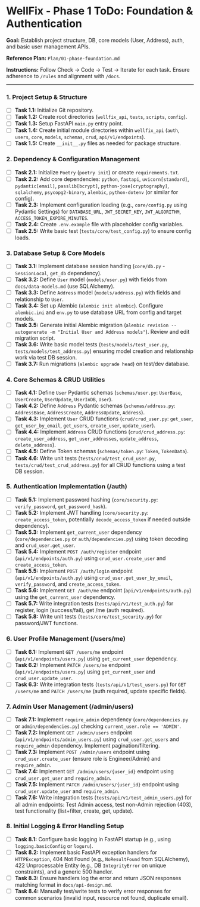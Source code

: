 # WellFix - Phase 1 ToDo: Foundation & Authentication

**Goal:** Establish project structure, DB, core models (User, Address), auth, and basic user management APIs.

**Reference Plan:** `Plan/01-phase-foundation.md`

**Instructions:** Follow Check -> Code -> Test -> Iterate for each task. Ensure adherence to `/rules` and alignment with `/docs`.

---

### 1. Project Setup & Structure

*   [ ] **Task 1.1:** Initialize Git repository.
*   [ ] **Task 1.2:** Create root directories (`wellfix_api`, `tests`, `scripts`, `config`).
*   [ ] **Task 1.3:** Setup FastAPI `main.py` entry point.
*   [ ] **Task 1.4:** Create initial module directories within `wellfix_api` (`auth`, `users`, `core`, `models`, `schemas`, `crud`, `api/v1/endpoints`).
*   [ ] **Task 1.5:** Create `__init__.py` files as needed for package structure.

### 2. Dependency & Configuration Management

*   [ ] **Task 2.1:** Initialize `Poetry` (`poetry init`) or create `requirements.txt`.
*   [ ] **Task 2.2:** Add core dependencies: `python`, `fastapi`, `uvicorn[standard]`, `pydantic[email]`, `passlib[bcrypt]`, `python-jose[cryptography]`, `sqlalchemy`, `psycopg2-binary`, `alembic`, `python-dotenv` (or similar for config).
*   [ ] **Task 2.3:** Implement configuration loading (e.g., `core/config.py` using Pydantic Settings) for `DATABASE_URL`, `JWT_SECRET_KEY`, `JWT_ALGORITHM`, `ACCESS_TOKEN_EXPIRE_MINUTES`.
*   [ ] **Task 2.4:** Create `.env.example` file with placeholder config variables.
*   [ ] **Task 2.5:** Write basic test (`tests/core/test_config.py`) to ensure config loads.

### 3. Database Setup & Core Models

*   [ ] **Task 3.1:** Implement database session handling (`core/db.py` - `SessionLocal`, `get_db` dependency).
*   [ ] **Task 3.2:** Define `User` model (`models/user.py`) with fields from `docs/data-models.md` (use SQLAlchemy).
*   [ ] **Task 3.3:** Define `Address` model (`models/address.py`) with fields and relationship to `User`.
*   [ ] **Task 3.4:** Set up Alembic (`alembic init alembic`). Configure `alembic.ini` and `env.py` to use database URL from config and target models.
*   [ ] **Task 3.5:** Generate initial Alembic migration (`alembic revision --autogenerate -m "Initial User and Address models"`). Review and edit migration script.
*   [ ] **Task 3.6:** Write basic model tests (`tests/models/test_user.py`, `tests/models/test_address.py`) ensuring model creation and relationship work via test DB session.
*   [ ] **Task 3.7:** Run migrations (`alembic upgrade head`) on test/dev database.

### 4. Core Schemas & CRUD Utilities

*   [ ] **Task 4.1:** Define `User` Pydantic schemas (`schemas/user.py`: `UserBase`, `UserCreate`, `UserUpdate`, `UserInDB`, `User`).
*   [ ] **Task 4.2:** Define `Address` Pydantic schemas (`schemas/address.py`: `AddressBase`, `AddressCreate`, `AddressUpdate`, `Address`).
*   [ ] **Task 4.3:** Implement `User` CRUD functions (`crud/crud_user.py`: `get_user`, `get_user_by_email`, `get_users`, `create_user`, `update_user`).
*   [ ] **Task 4.4:** Implement `Address` CRUD functions (`crud/crud_address.py`: `create_user_address`, `get_user_addresses`, `update_address`, `delete_address`).
*   [ ] **Task 4.5:** Define Token schemas (`schemas/token.py`: `Token`, `TokenData`).
*   [ ] **Task 4.6:** Write unit tests (`tests/crud/test_crud_user.py`, `tests/crud/test_crud_address.py`) for all CRUD functions using a test DB session.

### 5. Authentication Implementation (/auth)

*   [ ] **Task 5.1:** Implement password hashing (`core/security.py`: `verify_password`, `get_password_hash`).
*   [ ] **Task 5.2:** Implement JWT handling (`core/security.py`: `create_access_token`, potentially `decode_access_token` if needed outside dependency).
*   [ ] **Task 5.3:** Implement `get_current_user` dependency (`core/dependencies.py` or `auth/dependencies.py`) using token decoding and `crud_user.get_user`.
*   [ ] **Task 5.4:** Implement `POST /auth/register` endpoint (`api/v1/endpoints/auth.py`) using `crud_user.create_user` and `create_access_token`.
*   [ ] **Task 5.5:** Implement `POST /auth/login` endpoint (`api/v1/endpoints/auth.py`) using `crud_user.get_user_by_email`, `verify_password`, and `create_access_token`.
*   [ ] **Task 5.6:** Implement `GET /auth/me` endpoint (`api/v1/endpoints/auth.py`) using the `get_current_user` dependency.
*   [ ] **Task 5.7:** Write integration tests (`tests/api/v1/test_auth.py`) for register, login (success/fail), get /me (auth required).
*   [ ] **Task 5.8:** Write unit tests (`tests/core/test_security.py`) for password/JWT functions.

### 6. User Profile Management (/users/me)

*   [ ] **Task 6.1:** Implement `GET /users/me` endpoint (`api/v1/endpoints/users.py`) using `get_current_user` dependency.
*   [ ] **Task 6.2:** Implement `PATCH /users/me` endpoint (`api/v1/endpoints/users.py`) using `get_current_user` and `crud_user.update_user`.
*   [ ] **Task 6.3:** Write integration tests (`tests/api/v1/test_users.py`) for `GET /users/me` and `PATCH /users/me` (auth required, update specific fields).

### 7. Admin User Management (/admin/users)

*   [ ] **Task 7.1:** Implement `require_admin` dependency (`core/dependencies.py` or `admin/dependencies.py`) checking `current_user.role == 'ADMIN'`.
*   [ ] **Task 7.2:** Implement `GET /admin/users` endpoint (`api/v1/endpoints/admin_users.py`) using `crud_user.get_users` and `require_admin` dependency. Implement pagination/filtering.
*   [ ] **Task 7.3:** Implement `POST /admin/users` endpoint using `crud_user.create_user` (ensure role is Engineer/Admin) and `require_admin`.
*   [ ] **Task 7.4:** Implement `GET /admin/users/{user_id}` endpoint using `crud_user.get_user` and `require_admin`.
*   [ ] **Task 7.5:** Implement `PATCH /admin/users/{user_id}` endpoint using `crud_user.update_user` and `require_admin`.
*   [ ] **Task 7.6:** Write integration tests (`tests/api/v1/test_admin_users.py`) for all admin endpoints: Test Admin access, test non-Admin rejection (403), test functionality (list+filter, create, get, update).

### 8. Initial Logging & Error Handling Setup

*   [ ] **Task 8.1:** Configure basic logging in FastAPI startup (e.g., using `logging.basicConfig` or `loguru`).
*   [ ] **Task 8.2:** Implement basic FastAPI exception handlers for `HTTPException`, 404 Not Found (e.g., `NoResultFound` from SQLAlchemy), 422 Unprocessable Entity (e.g., DB `IntegrityError` on unique constraints), and a generic 500 handler.
*   [ ] **Task 8.3:** Ensure handlers log the error and return JSON responses matching format in `docs/api-design.md`.
*   [ ] **Task 8.4:** Manually test/write tests to verify error responses for common scenarios (invalid input, resource not found, duplicate email). 